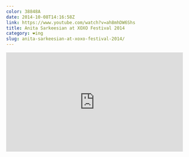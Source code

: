 ```yaml
---
color: 38848A
date: 2014-10-08T14:16:58Z
link: https://www.youtube.com/watch?v=ah8mhDW6Shs
title: Anita Sarkeesian at XOXO Festival 2014
category: ❤ing
slug: anita-sarkeesian-at-xoxo-festival-2014/
---
```


<div class="large embed video youtube">
    <style type="text/css" scoped>
        .embed:after {
            padding-top: 56.25% !important;
        }
    </style>
    <iframe width="480" height="270" src="http://www.youtube.com/embed/ah8mhDW6Shs?feature=oembed" frameborder="0" allowfullscreen="">Find it on <a href="https://www.youtube.com/watch?v=ah8mhDW6Shs">YouTube</a>.</iframe>
</div>
